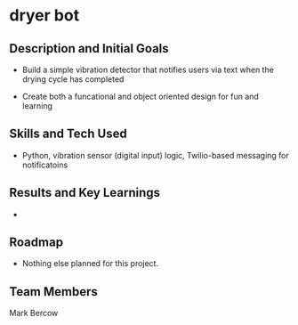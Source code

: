 # dryer bot

## Description and Initial Goals

- Build a simple vibration detector that notifies users via text when the drying cycle has completed

- Create both a funcational and object oriented design for fun and learning

## Skills and Tech Used

- Python, vibration sensor (digital input) logic, Twilio-based messaging for notificatoins

## Results and Key Learnings

- 

## Roadmap

- Nothing else planned for this project.

## Team Members

Mark Bercow
